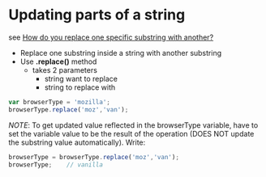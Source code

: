 # Updating parts of a string

see [How do you replace one specific substring with another?](https://developer.mozilla.org/en-US/docs/Learn/JavaScript/First_steps/Useful_string_methods#Updating_parts_of_a_string)

- Replace one substring inside a string with another substring
- Use **.replace()** method
  - takes 2 parameters
    - string want to replace
    - string to replace with

```javascript
var browserType = 'mozilla';
browserType.replace('moz','van');
```

*NOTE*: To get updated value reflected in the browserType variable, have to set the variable value to be the result of the operation (DOES NOT update the substring value automatically). Write: 

```javascript
browserType = browserType.replace('moz','van');
browserType;    // vanilla
```